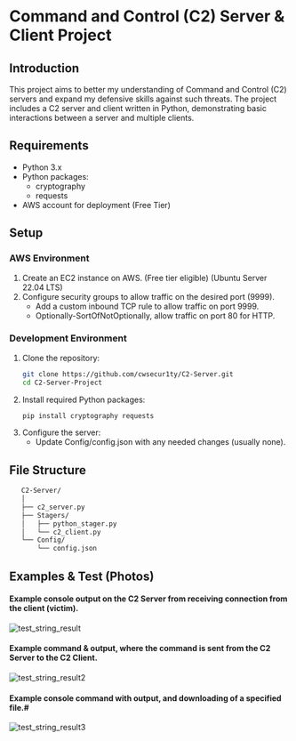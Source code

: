 # Command and Control (C2) Server & Client Project

## Introduction
This project aims to better my understanding of Command and Control (C2) servers and expand my defensive skills against such threats. The project includes a C2 server and client written in Python, demonstrating basic interactions between a server and multiple clients.

## Requirements
- Python 3.x
- Python packages:
   - cryptography
   - requests
- AWS account for deployment (Free Tier)
  
## Setup
### AWS Environment
1. Create an EC2 instance on AWS. (Free tier eligible) (Ubuntu Server 22.04 LTS)
2. Configure security groups to allow traffic on the desired port (9999).
   - Add a custom inbound TCP rule to allow traffic on port 9999.
   - Optionally-SortOfNotOptionally, allow traffic on port 80 for HTTP.

### Development Environment
1. Clone the repository:
   ```sh
   git clone https://github.com/cwsecur1ty/C2-Server.git
   cd C2-Server-Project
   ```
2. Install required Python packages:
   ```sh
   pip install cryptography requests
   ```
3. Configure the server:
   - Update Config/config.json with any needed changes (usually none).
     
## File Structure
   ```sh
      C2-Server/
      │
      ├── c2_server.py
      ├── Stagers/
      │   ├── python_stager.py
      │   └── c2_client.py
      └── Config/
          └── config.json
   ```

## Examples & Test (Photos)

#### Example console output on the C2 Server from receiving connection from the client (victim). 
![test_string_result](https://github.com/user-attachments/assets/d5358548-1954-4e83-a4ae-a85963f2e303)

#### Example command & output, where the command is sent from the C2 Server to the C2 Client.
![test_string_result2](https://github.com/user-attachments/assets/9d27f1aa-b11d-4e00-adee-52e640820317)

#### Example console command with output, and downloading of a specified file.#
![test_string_result3](https://github.com/user-attachments/assets/db6ca58b-77d7-4913-bdcc-ef936f4bfd07)
